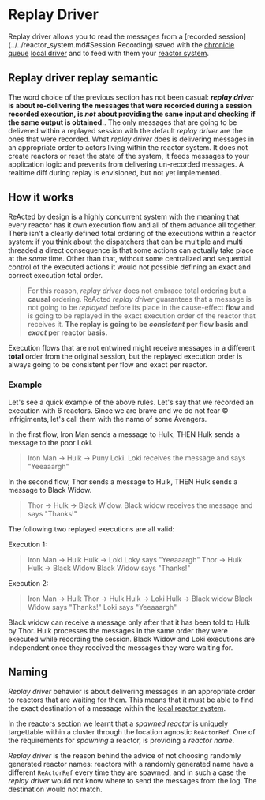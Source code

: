 # Replay Driver

Replay driver allows you to read the messages from a [recorded session](../../reactor_system.md#Session Recording)
saved with the [chronicle queue](../../channel_drivers/cq/cq_main.md) [local driver](../../channel_drivers/README.md) and to feed with them your [reactor system](../../reactor_system.md).

## Replay driver replay semantic

The word choice of the previous section has not been casual: ***replay driver* is about re-delivering the messages that were 
recorded during a session recorded execution, is *not* about providing the same input and checking if the same output 
is obtained.**. The only messages that are going to be delivered within a replayed session with the default *replay driver* 
are the ones that were recorded. What *replay driver* does is delivering messages in an appropriate order to actors living 
within the reactor system. It does not create reactors or reset the state of the system, it feeds messages to your
application logic and prevents from delivering un-recorded messages. A realtime diff during replay is envisioned, but not yet implemented.  

## How it works

ReActed by design is a highly concurrent system with the meaning that every reactor has it own execution flow and all of them
advance all together. There isn't a clearly defined total ordering of the executions within a reactor system: if you
think about the dispatchers that can be multiple and multi threaded a direct consequence is that some actions can actually take place
at the *same* time. Other than that, without some centralized and sequential control of the executed actions it would
not possible defining an exact and correct execution total order.

> For this reason, *replay driver* does not embrace total ordering but a **causal** ordering. 
> ReActed *replay driver* guarantees that a message is not going to be *replayed* before its place in the cause-effect
> **flow** and is going to be replayed in the exact execution order of the reactor that receives it.
> **The replay is going to be *consistent* per flow basis and *exact* per reactor basis.**

Execution flows that are not entwined might receive messages in a different **total** order from the original session,
but the replayed execution order is always going to be consistent per flow and exact per reactor.

### Example

Let's see a quick example of the above rules. Let's say that we recorded an execution with 6 reactors. Since we are
brave and we do not fear © infrigiments, let's call them with the name of some Åvengers.

In the first flow, Iron Man sends a message to Hulk, THEN Hulk sends a message to the poor Loki.

> Iron Man -> Hulk -> Puny Loki. Loki receives the message and says "Yeeaaargh"

In the second flow, Thor sends a message to Hulk, THEN Hulk sends a message to Black Widow.

> Thor -> Hulk -> Black Widow. Black widow receives the message and says "Thanks!"

The following two replayed executions are all valid:

Execution 1:

> Iron Man -> Hulk
> Hulk -> Loki
> Loky says "Yeeaaargh"
> Thor -> Hulk
> Hulk -> Black Widow
> Black Widow says "Thanks!" 

Execution 2:

> Iron Man -> Hulk
> Thor -> Hulk
> Hulk -> Loki
> Hulk -> Black widow
> Black Widow says "Thanks!"
> Loki says "Yeeaaargh"

Black widow can receive a message only after that it has been told to Hulk by Thor.
Hulk processes the messages in the same order they were executed while recording the session.
Black Widow and Loki executions are independent once they received the messages they were waiting for.

## Naming

*Replay driver* behavior is about delivering messages in an appropriate order to reactors that are waiting for them.
This means that it must be able to find the exact destination of a message within the [local reactor system](../../reactor_system.md).

In the [reactors section](../../reactor.md) we learnt that a *spawned reactor* is uniquely targettable within a cluster
through the location agnostic `ReActorRef`. One of the requirements for *spawning* a reactor, is providing a *reactor name*.

*Replay driver* is the reason behind the advice of not choosing randomly generated reactor names: reactors with a randomly
generated name have a different `ReActorRef` every time they are spawned, and in such a case the *replay driver* would not
know where to send the messages from the log. The destination would not match.



